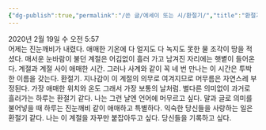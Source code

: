 ```yaml
---
{"dg-publish":true,"permalink":"/쓴 글/에세이 또는 시/환절기/","title":"환절기","tags":["기록","겨울","타인"],"noteIcon":""}
---
```


2020년 2월 19일 수 오전 5:57
<br/>
어제는 진눈깨비가 내렸다. 애매한 기온에 다 얼지도 다 녹지도 못한 물 조각이 땅을 적셨다. 매서운 눈바람이 불던 계절은 어김없이 흘러 가고 남겨진 자리에는 햇볕이 들어온다. 계절과 계절 사이 애매한 시간. 그러나 사계와 같이 꼭 네 번 만나는 이 시간은 투박한 이름을 갖는다. 환절기. 지나감이 이 계절의 의무로 여겨지므로 머무름은 자연스레 부정된다. 가장 애매한 위치와 온도  그래서 가장 보통의 날처럼. 별다른 의미없이 과거로 흘러가는 하루는 환절기 같다. 나는 그런 날엔 언어에 머무르고 싶다. 말과 글로 의미를 불어넣을 때 하루는 진눈깨비 같이 애매하고 특별하다. 익숙한 당신들을 사랑하는 일은 환절기 같다. 나는 이 계절을 자꾸만 붙잡아두고 싶다. 당신들을 기록하고 싶다.<br/>

